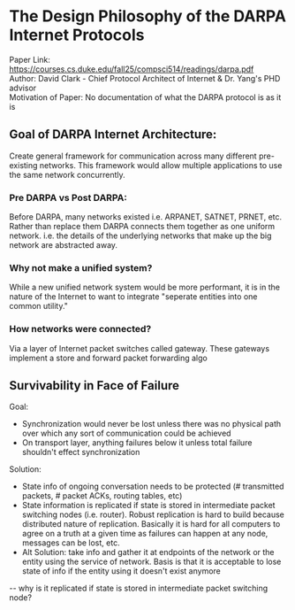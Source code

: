 # The Design Philosophy of the DARPA Internet Protocols
Paper Link: https://courses.cs.duke.edu/fall25/compsci514/readings/darpa.pdf 
<br>
Author: David Clark - Chief Protocol Architect of Internet & Dr. Yang's PHD advisor
<br>
Motivation of Paper: No documentation of what the DARPA protocol is as it is


## Goal of DARPA Internet Architecture:
Create general framework for communication across many different pre-existing networks. This framework would allow multiple applications to use the same network concurrently.

### Pre DARPA vs Post DARPA:
Before DARPA, many networks existed i.e. ARPANET, SATNET, PRNET, etc. Rather than replace them DARPA connects them together as one uniform network. i.e. the details of the underlying networks that make up the big network are abstracted away.

### Why not make a unified system?
While a new unified network system would be more performant, it is in the nature of the Internet to want to integrate "seperate entities into one common utility." 

### How networks were connected?
Via a layer of Internet packet switches called gateway. These gateways implement a store and forward packet forwarding algo

## Survivability in Face of Failure
Goal:
- Synchronization would never be lost unless there was no physical path over which any sort of communication could be achieved
- On transport layer, anything failures below it unless total failure shouldn't effect synchronization

Solution:
- State info of ongoing conversation needs to be protected (# transmitted packets, # packet ACKs, routing tables, etc)
- State information is replicated if state is stored in intermediate packet switching nodes (i.e. router). Robust replication is hard to build because distributed nature of replication. Basically it is hard for all computers to agree on a truth at a given time as failures can happen at any node, messages can be lost, etc.
- Alt Solution: take info and gather it at endpoints of the network or the entity using the service of network. Basis is that it is acceptable to lose state of info if the entity using it doesn't exist anymore

 -- why is it replicated if state is stored in intermediate packet switching node?